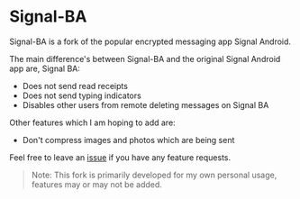 # Signal-BA

Signal-BA is a fork of the popular encrypted messaging app Signal Android.

The main difference's between Signal-BA and the original Signal Android app are, Signal BA:

- Does not send read receipts
- Does not send typing indicators
- Disables other users from remote deleting messages on Signal BA

Other features which I am hoping to add are:

- Don't compress images and photos which are being sent

Feel free to leave an [issue](https://github.com/benarmstead/Signal-BA/issues) if you have any feature requests.

> Note: This fork is primarily developed for my own personal usage, features may or may not be added.
